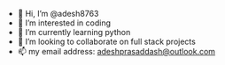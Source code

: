 - 👋 Hi, I’m @adesh8763
- 👀 I’m interested in coding
- 🌱 I’m currently learning python
- 💞️ I’m looking to collaborate on full stack projects
- 📫 my email address: adeshprasaddash@outlook.com

<!---
adesh8763/adesh8763 is a ✨ special ✨ repository because its `README.md` (this file) appears on your GitHub profile.
You can click the Preview link to take a look at your changes.
--->
